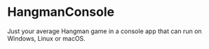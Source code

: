 # HangmanConsole

Just your average Hangman game in a console app that can run on Windows, Linux or macOS.
